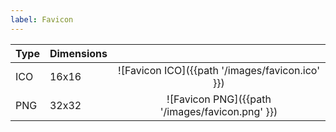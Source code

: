 ```yaml
---
label: Favicon
---
```

| Type | Dimensions |                                                 |
| ---- | ---------- | :---------------------------------------------: |
| ICO  | 16x16      | ![Favicon ICO]({{path '/images/favicon.ico' }}) |
| PNG  | 32x32      | ![Favicon PNG]({{path '/images/favicon.png' }}) |